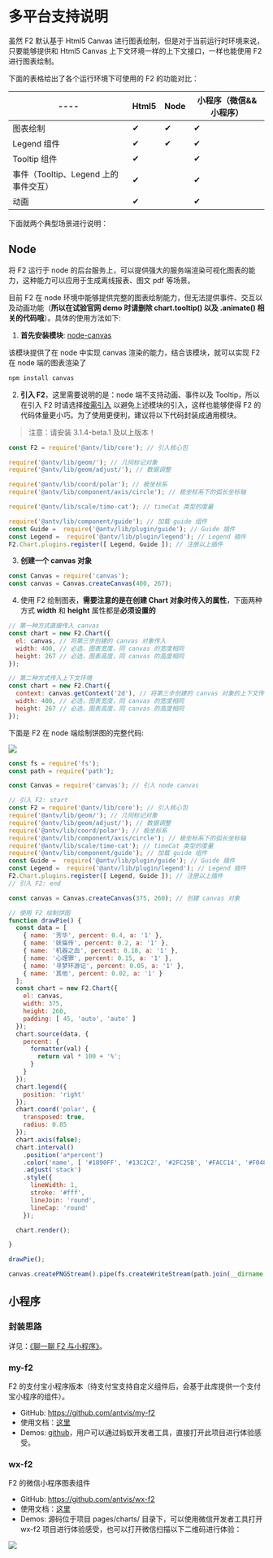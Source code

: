 # 多平台支持说明

虽然 F2 默认基于 Html5 Canvas 进行图表绘制，但是对于当前运行时环境来说，只要能够提供和 Html5 Canvas 上下文环境一样的上下文接口，一样也能使用 F2 进行图表绘制。

下面的表格给出了各个运行环境下可使用的 F2 的功能对比：

  ----  | Html5 | Node  | 小程序（微信&&小程序） |
 ----- | ----- | ----- | ----- |
图表绘制 | ✔︎ | ✔︎  | ✔︎ |
Legend 组件 | ✔︎  | ✔︎ | ✔︎ |
Tooltip 组件 | ✔︎ | | ✔︎ |
事件（Tooltip、Legend 上的事件交互） | ✔︎ |   | ✔︎ |
动画 | ✔︎ |   | ✔︎ |


下面就两个典型场景进行说明：

## Node

将 F2 运行于 node 的后台服务上，可以提供强大的服务端渲染可视化图表的能力，这种能力可以应用于生成离线报表、图文 pdf 等场景。

目前 F2 在 node 环境中能够提供完整的图表绘制能力，但无法提供事件、交互以及动画功能（**所以在试验官网 demo 时请删除 chart.tooltip() 以及 .animate() 相关的代码哦**）。具体的使用方法如下:

1. **首先安装模块**: [node-canvas](https://github.com/Automattic/node-canvas)

该模块提供了在 node 中实现 canvas 渲染的能力，结合该模块，就可以实现 F2 在 node 端的图表渲染了

```Bash
npm install canvas
```

2. **引入 F2**，这里需要说明的是：node 端不支持动画、事件以及 Tooltip，所以在引入 F2 时请选择[按需引入](https://antv.alipay.com/zh-cn/f2/3.x/tutorial/require-on-demand.html)
以避免上述模块的引入，这样也能够使得 F2 的代码体量更小巧。为了使用更便利，建议将以下代码封装成通用模块。

> 注意：请安装 3.1.4-beta.1 及以上版本！

```JavaScript
const F2 = require('@antv/lib/core'); // 引入核心包

require('@antv/lib/geom/'); // 几何标记对象
require('@antv/lib/geom/adjust/'); // 数据调整

require('@antv/lib/coord/polar'); // 极坐标系
require('@antv/lib/component/axis/circle'); // 极坐标系下的弧长坐标轴

require('@antv/lib/scale/time-cat'); // timeCat 类型的度量

require('@antv/lib/component/guide'); // 加载 guide 组件
const Guide =  require('@antv/lib/plugin/guide'); // Guide 插件
const Legend =  require('@antv/lib/plugin/legend'); // Legend 插件
F2.Chart.plugins.register([ Legend, Guide ]); // 注册以上插件
```

3. **创建一个 canvas 对象**

```JavaScript
const Canvas = require('canvas');
const canvas = Canvas.createCanvas(400, 267);
```

4. 使用 F2 绘制图表，**需要注意的是在创建 Chart 对象时传入的属性**，下面两种方式 **width** 和 **height** 属性都是**必须设置的**

```JavaScript
// 第一种方式直接传入 canvas
const chart = new F2.Chart({
  el: canvas, // 将第三步创建的 canvas 对象传入
  width: 400, // 必选，图表宽度，同 canvas 的宽度相同
  height: 267 // 必选，图表高度，同 canvas 的高度相同
});

// 第二种方式传入上下文环境
const chart = new F2.Chart({
  context: canvas.getContext('2d'), // 将第三步创建的 canvas 对象的上下文传入
  width: 400, // 必选，图表宽度，同 canvas 的宽度相同
  height: 267 // 必选，图表高度，同 canvas 的高度相同
});
```


下面是 F2 在 node 端绘制饼图的完整代码:

<img src="https://cdn-pri.yuque.com/lark/0/2018/png/514/1524314241103-865e6682-9508-4bb3-9f30-676bf0042d58.png">


```JavaScript
const fs = require('fs');
const path = require('path');

const Canvas = require('canvas'); // 引入 node canvas

// 引入 F2: start
const F2 = require('@antv/lib/core'); // 引入核心包
require('@antv/lib/geom/'); // 几何标记对象
require('@antv/lib/geom/adjust/'); // 数据调整
require('@antv/lib/coord/polar'); // 极坐标系
require('@antv/lib/component/axis/circle'); // 极坐标系下的弧长坐标轴
require('@antv/lib/scale/time-cat'); // timeCat 类型的度量
require('@antv/lib/component/guide'); // 加载 guide 组件
const Guide =  require('@antv/lib/plugin/guide'); // Guide 插件
const Legend =  require('@antv/lib/plugin/legend'); // Legend 插件
F2.Chart.plugins.register([ Legend, Guide ]); // 注册以上插件
// 引入 F2: end

const canvas = Canvas.createCanvas(375, 260); // 创建 canvas 对象

// 使用 F2 绘制饼图
function drawPie() {
  const data = [
    { name: '芳华', percent: 0.4, a: '1' },
    { name: '妖猫传', percent: 0.2, a: '1' },
    { name: '机器之血', percent: 0.18, a: '1' },
    { name: '心理罪', percent: 0.15, a: '1' },
    { name: '寻梦环游记', percent: 0.05, a: '1' },
    { name: '其他', percent: 0.02, a: '1' }
  ];
  const chart = new F2.Chart({
    el: canvas,
    width: 375,
    height: 260,
    padding: [ 45, 'auto', 'auto' ]
  });
  chart.source(data, {
    percent: {
      formatter(val) {
        return val * 100 + '%';
      }
    }
  });
  chart.legend({
    position: 'right'
  });
  chart.coord('polar', {
    transposed: true,
    radius: 0.85
  });
  chart.axis(false);
  chart.interval()
    .position('a*percent')
    .color('name', [ '#1890FF', '#13C2C2', '#2FC25B', '#FACC14', '#F04864', '#8543E0' ])
    .adjust('stack')
    .style({
      lineWidth: 1,
      stroke: '#fff',
      lineJoin: 'round',
      lineCap: 'round'
    });

  chart.render();

}

drawPie();

canvas.createPNGStream().pipe(fs.createWriteStream(path.join(__dirname, 'pie.png'))) // 导出图片
```


## 小程序

### 封装思路

详见：[《聊一聊 F2 与小程序》](https://yuque.com/antv/blog/bg9sxf)。

### my-f2

F2 的支付宝小程序版本（待支付宝支持自定义组件后，会基于此库提供一个支付宝小程序的组件）。

- GitHub: https://github.com/antvis/my-f2
- 使用文档：[这里](https://github.com/antvis/my-f2/blob/master/README.md)
- Demos:  [github](https://github.com/antvis/mini-program-f2-demos/tree/master/my-charts)，用户可以通过蚂蚁开发者工具，直接打开此项目进行体验感受。

### wx-f2
F2 的微信小程序图表组件

- GitHub: https://github.com/antvis/wx-f2
- 使用文档：[这里](https://github.com/antvis/wx-f2/blob/master/README.md)
- Demos: 源码位于项目 pages/charts/ 目录下，可以使用微信开发者工具打开 wx-f2 项目进行体验感受，也可以打开微信扫描以下二维码进行体验：

<img src="https://cdn-pri.yuque.com/lark/0/2018/png/514/1524314704711-b1919567-c26a-42e0-9fc6-586e95f0990f.png">





